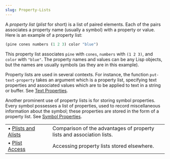 ```yaml
---
slug: Property-Lists
---
```


A *property list* (*plist* for short) is a list of paired elements. Each of the pairs associates a property name (usually a symbol) with a property or value. Here is an example of a property list:

```lisp
(pine cones numbers (1 2 3) color "blue")
```

This property list associates `pine` with `cones`, `numbers` with `(1 2 3)`, and `color` with `"blue"`. The property names and values can be any Lisp objects, but the names are usually symbols (as they are in this example).

Property lists are used in several contexts. For instance, the function `put-text-property` takes an argument which is a property list, specifying text properties and associated values which are to be applied to text in a string or buffer. See [Text Properties](/docs/elisp/Text-Properties).

Another prominent use of property lists is for storing symbol properties. Every symbol possesses a list of properties, used to record miscellaneous information about the symbol; these properties are stored in the form of a property list. See [Symbol Properties](/docs/elisp/Symbol-Properties).

|                                                      |    |                                                                       |
| :--------------------------------------------------- | -- | :-------------------------------------------------------------------- |
| • [Plists and Alists](/docs/elisp/Plists-and-Alists) |    | Comparison of the advantages of property lists and association lists. |
| • [Plist Access](/docs/elisp/Plist-Access)           |    | Accessing property lists stored elsewhere.                            |

